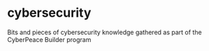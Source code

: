# cybersecurity
Bits and pieces of cybersecurity knowledge gathered as part of the CyberPeace Builder program
